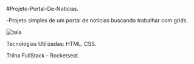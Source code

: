 #Projeto-Portal-De-Noticias.

-Projeto simples de um portal de notícias buscando trabalhar com grids.

![tela](https://github.com/user-attachments/assets/9a6ff358-fec7-48a4-b6df-4e2a19caf88d)

Tecnologias Utilizadas: HTML. CSS.

Trilha FullStack - Rocketseat.
